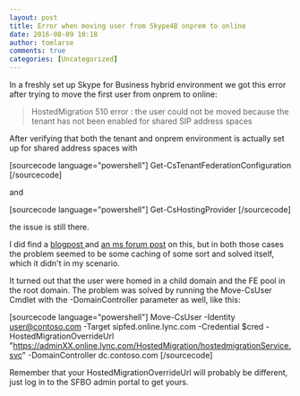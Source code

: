 ```yaml
---
layout: post
title: Error when moving user from Skype4B onprem to online
date: 2016-08-09 10:18
author: tomlarse
comments: true
categories: [Uncategorized]
---
```

In a freshly set up Skype for Business hybrid environment we got this error after trying to move the first user from onprem to online:
<blockquote>HostedMigration 510 error : the user could not be moved because the tenant has not been enabled for shared SIP address spaces</blockquote>
After verifying that both the tenant and onprem environment is actually set up for shared address spaces with

[sourcecode language="powershell"]
Get-CsTenantFederationConfiguration
[/sourcecode]

and

[sourcecode language="powershell"]
Get-CsHostingProvider
[/sourcecode]

the issue is still there.

I did find a <a href="http://blankmanblog.com/general-news/tips-tricks/hostedmigration-510-error-the-user-could-not-be-moved-because-the-tenant-has-not-been-enabled-for-shared-sip-address-spaces/" target="_blank">blogpost </a>and <a href="http://answers.microsoft.com/en-us/msoffice/forum/msoffice_o365admin-mso_manage/hostedmigration-510-error-the-user-could-not-be/23d6a7e9-81a9-4f13-a2ad-49c6776bebf0?auth=1" target="_blank">an ms forum post</a> on this, but in both those cases the problem seemed to be some caching of some sort and solved itself, which it didn't in my scenario.

It turned out that the user were homed in a child domain and the FE pool in the root domain. The problem was solved by running the Move-CsUser Cmdlet with the -DomainController parameter as well, like this:

[sourcecode language="powershell"]
Move-CsUser -Identity user@contoso.com -Target sipfed.online.lync.com -Credential $cred -HostedMigrationOverrideUrl &quot;https://adminXX.online.lync.com/HostedMigration/hostedmigrationService.svc&quot; -DomainController dc.contoso.com
[/sourcecode]

Remember that your HostedMigrationOverrideUrl will probably be different, just log in to the SFBO admin portal to get yours.</pre>
